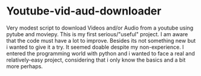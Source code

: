 # Youtube-vid-aud-downloader
Very modest script to download Videos and/or Audio from a youtube using pytube and moviepy.
This is my first serious/"useful" project. I am aware that the code must have a lot to improve. Besides its not something new but i wanted to give it a try. It seemed doable despite my non-experience. I entered the programming world with python and i wanted to face a real and relatively-easy project, considering that i only know the basics and a bit more perhaps.
